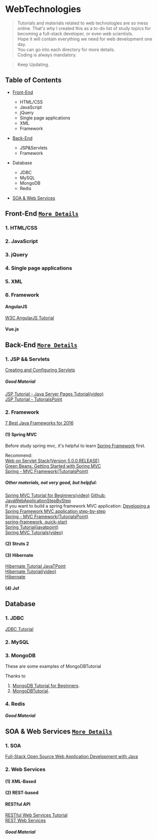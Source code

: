 # WebTechnologies
> Tutorials and materials related to web technologies are so mess online. That's why I created this as a to-do list of study topics for becoming a full-stack developer, or even web scientists.  
> Hope it will contain everything we need for web development one day.  
> You can go into each directory for more details.  
> Coding is always mandatory.  
  
> Keep Updating.


## Table of Contents
* [Front-End](https://github.com/PepperGo/WebTechnologies/tree/master/FrontEnd)
    * HTML/CSS
    * JavaScript
    * jQuery
    * Single page applications
    * XML
    * Framework


* [Back-End](https://github.com/PepperGo/WebTechnologies/tree/master/BackEnd)
    * JSP&Servlets
    * Framework

* Database
    * JDBC
    * MySQL
    * MongoDB
    * Redis
    
* [SOA & Web Services](https://github.com/PepperGo/WebTechnologies/tree/master/SOA-WebServices)

## Front-End   [`More Details`](https://github.com/PepperGo/WebTechnologies/tree/master/FrontEnd)
### 1. HTML/CSS


  
  
### 2. JavaScript  

  
    
    

### 3. jQuery

  
  
### 4. Single page applications

  
  
### 5. XML

### 6. Framework

#### AngularJS
[W3C AngularJS Tutorial](https://www.w3schools.com/angular/default.asp)  


#### Vue.js
  
  
  
## Back-End   [`More Details`](https://github.com/PepperGo/WebTechnologies/tree/master/BackEnd)

### 1. JSP && Servlets
[Creating and Configuring Servlets](https://docs.oracle.com/cd/E13222_01/wls/docs92/webapp/configureservlet.html)

##### Good Material

[JSP Tutorial - Java Server Pages Tutorial(video)](https://www.youtube.com/playlist?list=PLEAQNNR8IlB588DQvb2wbKFQh2DviPApl)  
[JSP Tutorial - TutorialsPoint](https://www.google.com/search?q=jsp+tutorial&rlz=1C1CHBD_enUS718US718&oq=jsp+tut&aqs=chrome.0.69i59j69i60l3j69i57j0.3684j0j7&sourceid=chrome&ie=UTF-8) 

### 2. Framework
[7 Best Java Frameworks for 2016](https://www.romexsoft.com/blog/7-best-java-frameworks-for-2016/)  
#### (1) Spring MVC
Before study spring mvc, it's helpful to learn [Spring Framework](https://www.tutorialspoint.com/spring/index.htm) first.   


Recommend:<br>
[Web on Servlet Stack(Version 5.0.0.RELEASE)](https://docs.spring.io/spring/docs/current/spring-framework-reference/web.html#mvc)<br>
[Green Beans: Getting Started with Spring MVC](https://spring.io/blog/2011/01/04/green-beans-getting-started-with-spring-mvc/)<br>
[Spring - MVC Framework(TutorialsPoint)](https://www.tutorialspoint.com/springmvc/index.htm)<br>


##### Other materials, not very good, but helpful:<br>
[Spring MVC Tutorial for Beginners(video)](https://www.youtube.com/watch?v=BjNhGaZDr0Y)   [Github: JavaWebApplicationStepByStep](https://github.com/in28minutes/SpringMvcStepByStep)<br>
If you want to build a spring framework MVC application: [Developing a Spring Framework MVC application step-by-step](https://docs.spring.io/docs/Spring-MVC-step-by-step/)<br>
[Spring - MVC Framework(TutorialsPoint)](https://www.tutorialspoint.com/spring/spring_web_mvc_framework.htm)<br>
[spring-framework, quick-start](https://projects.spring.io/spring-framework/#quick-start)<br>
[Spring Tutorial(javatpoint)](https://www.javatpoint.com/spring-3-mvc-tutorial)<br>
[Spring MVC Tutorials(video)](https://www.youtube.com/watch?v=iCQspqBpOB0&list=PLBgMUB7xGcO31B2gBmy1igpZn6LK78-CJ)<br>

#### (2) Struts 2

#### (3) Hibernate
[Hibernate Tutorial JavaTPoint](https://www.javatpoint.com/hibernate-tutorial)  
[Hibernate Tutorial(video)](https://www.youtube.com/playlist?list=PLEAQNNR8IlB7fNkRsUgzrR346i-UqE5CG)  
[Hibernate](https://www.youtube.com/playlist?list=PL4AFF701184976B25)  


#### (4) Jsf



## Database

### 1. JDBC
[JDBC Tutorial](https://www.tutorialspoint.com/jdbc/)

### 2. MySQL

### 3. MongoDB

These are some examples of MongoDBTutorial

Thanks to 
1. [MongoDB Tutorial for Beginners](https://www.youtube.com/playlist?list=PLC3y8-rFHvwh11bWtwm3_qKvo46uDmaal).
2. [MongoDBTutorial](https://www.tutorialspoint.com/mongodb/index.htm).

### 4. Redis

##### Good Material

## SOA & Web Services   [`More Details`](https://github.com/PepperGo/WebTechnologies/tree/master/SOA-WebServices)
### 1. SOA
[Full-Stack Open Source Web Application Development with Java](http://code.scottshipp.com/learn/tutorial-full-stack-open-source-web-application-development-with-java/)  

### 2. Web Services
#### (1) XML-Based 


#### (2) REST-based
#### RESTful API
[RESTful Web Services Tutorial](https://www.tutorialspoint.com/restful/index.htm)  
[REST Web Services](https://www.youtube.com/watch?v=xkKcdK1u95s&index=1&list=PLqq-6Pq4lTTZh5U8RbdXq0WaYvZBz2rbn)

##### Good Material
